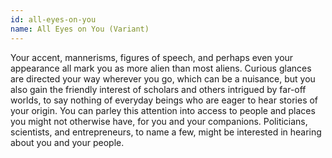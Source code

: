 ```yaml
---
id: all-eyes-on-you
name: All Eyes on You (Variant)
---
```

Your accent, mannerisms, figures of speech, and perhaps even your appearance all mark you as more alien than most aliens.
Curious glances are directed your way wherever you go, which can be a nuisance, but you also gain the friendly interest
of scholars and others intrigued by far-off worlds, to say nothing of everyday beings who are eager to hear stories of
your origin. You can parley this attention into access to people and places you might not otherwise have, for you and
your companions. Politicians, scientists, and entrepreneurs, to name a few, might be interested in hearing about
you and your people.
